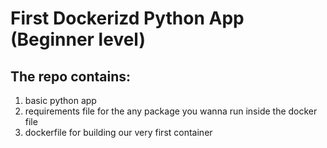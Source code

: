 # First Dockerizd Python App (Beginner level)

## The repo contains:

1. basic python app
2. requirements file for the any package you wanna run inside the docker file 
3. dockerfile for building our very first container 

